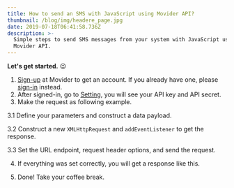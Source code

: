 ```yaml
---
title: How to send an SMS with JavaScript using Movider API?
thumbnail: /blog/img/headere_page.jpg
date: 2019-07-18T06:41:58.736Z
description: >-
  Simple steps to send SMS messages from your system with JavaScript using
  Movider API.
---
```

**Let's get started.** 😉

1. [Sign-up](https://dashboard.movider.co/sign-up) at Movider to get an account. If you already have one, please [sign-in](https://dashboard.movider.co/sign-in) instead.
2. After signed-in, go to [Setting](https://dashboard.movider.co/setting), you will see your API key and API secret.
3. Make the request as following example.

3.1 Define your parameters and construct a data payload.

<script src="https://gist.github.com/patipol/e27bca75368b27a56e8fa1c312321799.js"></script>

3.2 Construct a new `XMLHttpRequest` and `addEventListener` to get the response.

<script src="https://gist.github.com/patipol/630500820083f5beacc10736de842e4f.js"></script>

3.3 Set the URL endpoint, request header options, and send the request.

<script src="https://gist.github.com/patipol/befee55b1552369b447313724c4d443c.js"></script>

4. If everything was set correctly, you will get a response like this.

<script src="https://gist.github.com/patipol/5f22f54c533e70d3a73c27239d67f87e.js"></script>

5. Done! Take your coffee break.
